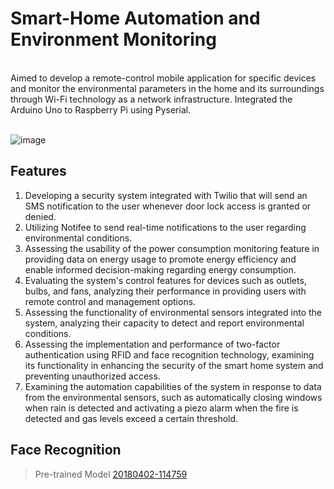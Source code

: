 # Smart-Home Automation and Environment Monitoring
<br>
Aimed to develop a remote-control mobile application for specific devices and monitor the environmental parameters in the home and its surroundings through Wi-Fi technology as a network infrastructure. Integrated the Arduino Uno to Raspberry Pi using Pyserial. <br><br>

![image](https://github.com/leanmyself/Smart-Home/assets/99194388/89ea4ac1-09be-4ba6-af86-5d9b5a8075ce)

## Features
1. Developing a security system integrated with Twilio that will send an SMS notification to the user whenever door lock access is granted or denied.
2. Utilizing Notifee to send real-time notifications to the user regarding environmental conditions.
3. Assessing the usability of the power consumption monitoring feature in providing data on energy usage to promote energy efficiency and enable informed decision-making regarding energy consumption.
4. Evaluating the system's control features for devices such as outlets, bulbs, and fans, analyzing their performance in providing users with remote control and management options.
5. Assessing the functionality of environmental sensors integrated into the system, analyzing their capacity to detect and report environmental conditions.
6. Assessing the implementation and performance of two-factor authentication using RFID and face recognition technology, examining its functionality in enhancing the security of the smart home system and preventing unauthorized access.
7. Examining the automation capabilities of the system in response to data from the environmental sensors, such as automatically closing windows when rain is detected and activating a piezo alarm when the fire is detected and gas levels exceed a certain threshold.

## Face Recognition 

> Pre-trained Model
 [20180402-114759]([https://www.example.com](https://github.com/davidsandberg/facenet)https://github.com/davidsandberg/facenet)

